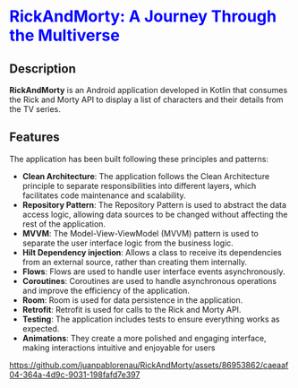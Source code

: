 # <span style="color:blue">RickAndMorty: A Journey Through the Multiverse</span>


## Description

**RickAndMorty** is an Android application developed in Kotlin that consumes the Rick and Morty API to display a list of characters and their details from the TV series.

## Features

The application has been built following these principles and patterns:

- **Clean Architecture**: The application follows the Clean Architecture principle to separate responsibilities into different layers, which facilitates code maintenance and scalability.
- **Repository Pattern**: The Repository Pattern is used to abstract the data access logic, allowing data sources to be changed without affecting the rest of the application.
- **MVVM**: The Model-View-ViewModel (MVVM) pattern is used to separate the user interface logic from the business logic.
- **Hilt Dependency injection**: Allows a class to receive its dependencies from an external source, rather than creating them internally. 
- **Flows**: Flows are used to handle user interface events asynchronously.
- **Coroutines**: Coroutines are used to handle asynchronous operations and improve the efficiency of the application.
- **Room**: Room is used for data persistence in the application.
- **Retrofit**: Retrofit is used for calls to the Rick and Morty API.
- **Testing**: The application includes tests to ensure everything works as expected.
- **Animations**: They create a more polished and engaging interface, making interactions intuitive and enjoyable for users


https://github.com/juanpablorenau/RickAndMorty/assets/86953862/caeaaf04-364a-4d9c-9031-198fafd7e397


